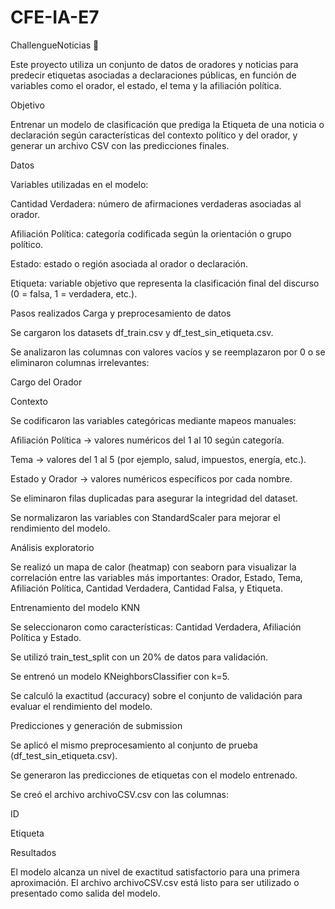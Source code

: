# CFE-IA-E7

ChallengueNoticias 📰

Este proyecto utiliza un conjunto de datos de oradores y noticias para predecir etiquetas asociadas a declaraciones públicas, en función de variables como el orador, el estado, el tema y la afiliación política.

Objetivo

Entrenar un modelo de clasificación que prediga la Etiqueta de una noticia o declaración según características del contexto político y del orador, y generar un archivo CSV con las predicciones finales.

Datos

Variables utilizadas en el modelo:

Cantidad Verdadera: número de afirmaciones verdaderas asociadas al orador.

Afiliación Política: categoría codificada según la orientación o grupo político.

Estado: estado o región asociada al orador o declaración.

Etiqueta: variable objetivo que representa la clasificación final del discurso (0 = falsa, 1 = verdadera, etc.).

Pasos realizados
Carga y preprocesamiento de datos

Se cargaron los datasets df_train.csv y df_test_sin_etiqueta.csv.

Se analizaron las columnas con valores vacíos y se reemplazaron por 0 o se eliminaron columnas irrelevantes:

Cargo del Orador

Contexto

Se codificaron las variables categóricas mediante mapeos manuales:

Afiliación Política → valores numéricos del 1 al 10 según categoría.

Tema → valores del 1 al 5 (por ejemplo, salud, impuestos, energía, etc.).

Estado y Orador → valores numéricos específicos por cada nombre.

Se eliminaron filas duplicadas para asegurar la integridad del dataset.

Se normalizaron las variables con StandardScaler para mejorar el rendimiento del modelo.

Análisis exploratorio

Se realizó un mapa de calor (heatmap) con seaborn para visualizar la correlación entre las variables más importantes:
Orador, Estado, Tema, Afiliación Política, Cantidad Verdadera, Cantidad Falsa, y Etiqueta.

Entrenamiento del modelo KNN

Se seleccionaron como características:
Cantidad Verdadera, Afiliación Política y Estado.

Se utilizó train_test_split con un 20% de datos para validación.

Se entrenó un modelo KNeighborsClassifier con k=5.

Se calculó la exactitud (accuracy) sobre el conjunto de validación para evaluar el rendimiento del modelo.

Predicciones y generación de submission

Se aplicó el mismo preprocesamiento al conjunto de prueba (df_test_sin_etiqueta.csv).

Se generaron las predicciones de etiquetas con el modelo entrenado.

Se creó el archivo archivoCSV.csv con las columnas:

ID

Etiqueta

Resultados

El modelo alcanza un nivel de exactitud satisfactorio para una primera aproximación.
El archivo archivoCSV.csv está listo para ser utilizado o presentado como salida del modelo.
